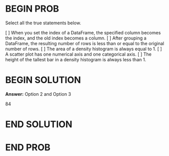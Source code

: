 # BEGIN PROB

Select all the true statements below.

[ ] When you set the index of a DataFrame, the specified column becomes the index, and the old index becomes a column. 
[ ] After grouping a DataFrame, the resulting number of rows is less than or equal to the original number of rows. 
[ ] The area of a density histogram is always equal to 1. 
[ ] A scatter plot has one numerical axis and one categorical axis. 
[ ] The height of the tallest bar in a density histogram is always less than 1.

# BEGIN SOLUTION

**Answer:** Option 2 and Option 3

<average>84</average>

# END SOLUTION

# END PROB
